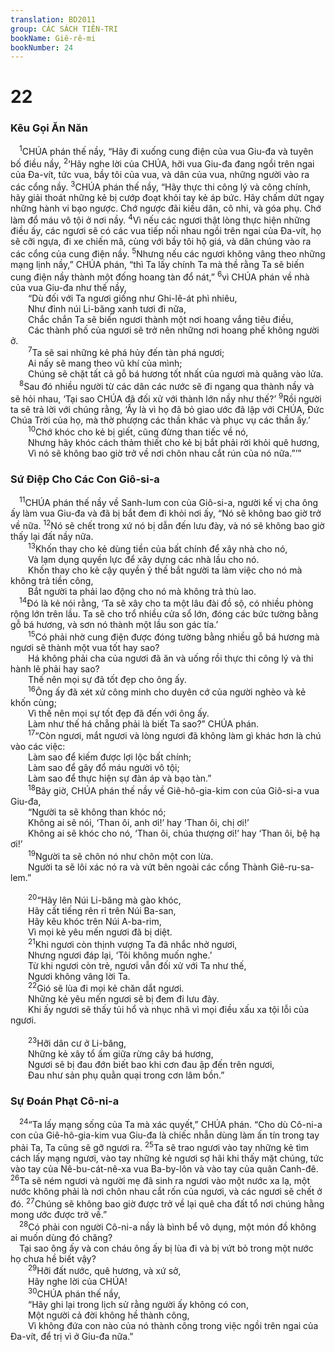 ```yaml
---
translation: BD2011
group: CÁC SÁCH TIÊN-TRI
bookName: Giê-rê-mi 
bookNumber: 24
---
```


<div class="title"><h1>22</h1><h3>Kêu Gọi Ăn Năn</h3></div>
<span class="verse gie_22_1"> <sup>1</sup>CHÚA phán thế nầy, “Hãy đi xuống cung điện của vua Giu-đa và tuyên bố điều nầy, </span>
<span class="verse gie_22_2"><sup>2</sup>‘Hãy nghe lời của CHÚA, hỡi vua Giu-đa đang ngồi trên ngai của Ða-vít, tức vua, bầy tôi của vua, và dân của vua, những người vào ra các cổng nầy. </span>
<span class="verse gie_22_3"><sup>3</sup>CHÚA phán thế nầy, “Hãy thực thi công lý và công chính, hãy giải thoát những kẻ bị cướp đoạt khỏi tay kẻ áp bức. Hãy chấm dứt ngay những hành vi bạo ngược. Chớ ngược đãi kiều dân, cô nhi, và góa phụ. Chớ làm đổ máu vô tội ở nơi nầy. </span>
<span class="verse gie_22_4"><sup>4</sup>Vì nếu các ngươi thật lòng thực hiện những điều ấy, các ngươi sẽ có các vua tiếp nối nhau ngồi trên ngai của Ða-vít, họ sẽ cỡi ngựa, đi xe chiến mã, cùng với bầy tôi hộ giá, và dân chúng vào ra các cổng của cung điện nầy. </span>
<span class="verse gie_22_5"><sup>5</sup>Nhưng nếu các ngươi không vâng theo những mạng lịnh nầy,” CHÚA phán, “thì Ta lấy chính Ta mà thề rằng Ta sẽ biến cung điện nầy thành một đống hoang tàn đổ nát,” </span>
<span class="verse gie_22_6"><sup>6</sup>vì CHÚA phán về nhà của vua Giu-đa như thế nầy,<br/>  “Dù đối với Ta ngươi giống như Ghi-lê-át phì nhiêu,<br/>  Như đỉnh núi Li-băng xanh tươi đi nữa,<br/>  Chắc chắn Ta sẽ biến ngươi thành một nơi hoang vắng tiêu điều,<br/>  Các thành phố của ngươi sẽ trở nên những nơi hoang phế không người ở.<br/></span>
<span class="verse gie_22_7">  <sup>7</sup>Ta sẽ sai những kẻ phá hủy đến tàn phá ngươi;<br/>  Ai nấy sẽ mang theo vũ khí của mình;<br/>  Chúng sẽ chặt tất cả gỗ bá hương tốt nhất của ngươi mà quăng vào lửa.<br/></span>
<span class="verse gie_22_8"> <sup>8</sup>Sau đó nhiều người từ các dân các nước sẽ đi ngang qua thành nầy và sẽ hỏi nhau, ‘Tại sao CHÚA đã đối xử với thành lớn nầy như thế?’ </span>
<span class="verse gie_22_9"><sup>9</sup>Rồi người ta sẽ trả lời với chúng rằng, ‘Ấy là vì họ đã bỏ giao ước đã lập với CHÚA, Ðức Chúa Trời của họ, mà thờ phượng các thần khác và phục vụ các thần ấy.’<br/></span>
<span class="verse gie_22_10">  <sup>10</sup>Chớ khóc cho kẻ bị giết, cũng đừng than tiếc về nó,<br/>  Nhưng hãy khóc cách thảm thiết cho kẻ bị bắt phải rời khỏi quê hương,<br/>  Vì nó sẽ không bao giờ trở về nơi chôn nhau cắt rún của nó nữa.”’”<br/></span>
<div class="title"><h3>Sứ Ðiệp Cho Các Con Giô-si-a</h3></div>
<span class="verse gie_22_11"> <sup>11</sup>CHÚA phán thế nầy về Sanh-lum con của Giô-si-a, người kế vị cha ông ấy làm vua Giu-đa và đã bị bắt đem đi khỏi nơi ấy, “Nó sẽ không bao giờ trở về nữa. </span>
<span class="verse gie_22_12"><sup>12</sup>Nó sẽ chết trong xứ nó bị dẫn đến lưu đày, và nó sẽ không bao giờ thấy lại đất nầy nữa.<br/></span>
<span class="verse gie_22_13">  <sup>13</sup>Khốn thay cho kẻ dùng tiền của bất chính để xây nhà cho nó,<br/>  Và lạm dụng quyền lực để xây dựng các nhà lầu cho nó.<br/>  Khốn thay cho kẻ cậy quyền ỷ thế bắt người ta làm việc cho nó mà không trả tiền công,<br/>  Bắt người ta phải lao động cho nó mà không trả thù lao.<br/></span>
<span class="verse gie_22_14"> <sup>14</sup>Ðó là kẻ nói rằng, ‘Ta sẽ xây cho ta một lâu đài đồ sộ, có nhiều phòng rộng lớn trên lầu. Ta sẽ cho trổ nhiều cửa sổ lớn, đóng các bức tường bằng gỗ bá hương, và sơn nó thành một lầu son gác tía.’<br/></span>
<span class="verse gie_22_15">  <sup>15</sup>Có phải nhờ cung điện được đóng tường bằng nhiều gỗ bá hương mà ngươi sẽ thành một vua tốt hay sao?<br/>  Há không phải cha của ngươi đã ăn và uống rồi thực thi công lý và thi hành lẽ phải hay sao?<br/>  Thế nên mọi sự đã tốt đẹp cho ông ấy.<br/></span>
<span class="verse gie_22_16">  <sup>16</sup>Ông ấy đã xét xử công minh cho duyên cớ của người nghèo và kẻ khốn cùng;<br/>  Vì thế nên mọi sự tốt đẹp đã đến với ông ấy.<br/>  Làm như thế há chẳng phải là biết Ta sao?” CHÚA phán.<br/></span>
<span class="verse gie_22_17">  <sup>17</sup>“Còn ngươi, mắt ngươi và lòng ngươi đã không làm gì khác hơn là chú vào các việc: <br/>  Làm sao để kiếm được lợi lộc bất chính;<br/>  Làm sao để gây đổ máu người vô tội;<br/>  Làm sao để thực hiện sự đàn áp và bạo tàn.” <br/></span>
<span class="verse gie_22_18">  <sup>18</sup>Bây giờ, CHÚA phán thế nầy về Giê-hô-gia-kim con của Giô-si-a vua Giu-đa, <br/>  “Người ta sẽ không than khóc nó;<br/>  Không ai sẽ nói, ‘Than ôi, anh ơi!’ hay ‘Than ôi, chị ơi!’<br/>  Không ai sẽ khóc cho nó, ‘Than ôi, chúa thượng ơi!’ hay ‘Than ôi, bệ hạ ơi!’<br/></span>
<span class="verse gie_22_19">  <sup>19</sup>Người ta sẽ chôn nó như chôn một con lừa.<br/>  Người ta sẽ lôi xác nó ra và vứt bên ngoài các cổng Thành Giê-ru-sa-lem.” <br/><br/></span>
<span class="verse gie_22_20">  <sup>20</sup>“Hãy lên Núi Li-băng mà gào khóc,<br/>  Hãy cất tiếng rên rỉ trên Núi Ba-san,<br/>  Hãy kêu khóc trên Núi A-ba-rim,<br/>  Vì mọi kẻ yêu mến ngươi đã bị diệt.<br/></span>
<span class="verse gie_22_21">  <sup>21</sup>Khi ngươi còn thịnh vượng Ta đã nhắc nhở ngươi,<br/>  Nhưng ngươi đáp lại, ‘Tôi không muốn nghe.’<br/>  Từ khi ngươi còn trẻ, ngươi vẫn đối xử với Ta như thế,<br/>  Ngươi không vâng lời Ta.<br/></span>
<span class="verse gie_22_22">  <sup>22</sup>Gió sẽ lùa đi mọi kẻ chăn dắt ngươi.<br/>  Những kẻ yêu mến ngươi sẽ bị đem đi lưu đày.<br/>  Khi ấy ngươi sẽ thấy tủi hổ và nhục nhã vì mọi điều xấu xa tội lỗi của ngươi.<br/><br/></span>
<span class="verse gie_22_23">  <sup>23</sup>Hỡi dân cư ở Li-băng,<br/>  Những kẻ xây tổ ấm giữa rừng cây bá hương,<br/>  Ngươi sẽ bị đau đớn biết bao khi cơn đau ập đến trên ngươi,<br/>  Ðau như sản phụ quằn quại trong cơn lâm bồn.”<br/></span>
<div class="title"><h3>Sự Ðoán Phạt Cô-ni-a </h3></div>
<span class="verse gie_22_24"> <sup>24</sup>“Ta lấy mạng sống của Ta mà xác quyết,” CHÚA phán. “Cho dù Cô-ni-a con của Giê-hô-gia-kim vua Giu-đa là chiếc nhẫn dùng làm ấn tín trong tay phải Ta, Ta cũng sẽ gỡ ngươi ra. </span>
<span class="verse gie_22_25"><sup>25</sup>Ta sẽ trao ngươi vào tay những kẻ tìm cách lấy mạng ngươi, vào tay những kẻ ngươi sợ hãi khi thấy mặt chúng, tức vào tay của Nê-bu-cát-nê-xa vua Ba-by-lôn và vào tay của quân Canh-đê. </span>
<span class="verse gie_22_26"><sup>26</sup>Ta sẽ ném ngươi và người mẹ đã sinh ra ngươi vào một nước xa lạ, một nước không phải là nơi chôn nhau cắt rốn của ngươi, và các ngươi sẽ chết ở đó. </span>
<span class="verse gie_22_27"><sup>27</sup>Chúng sẽ không bao giờ được trở về lại quê cha đất tổ nơi chúng hằng mong ước được trở về.”<br/></span>
<span class="verse gie_22_28"> <sup>28</sup>Có phải con người Cô-ni-a nầy là bình bể vô dụng, một món đồ không ai muốn dùng đó chăng?<br/> Tại sao ông ấy và con cháu ông ấy bị lùa đi và bị vứt bỏ trong một nước họ chưa hề biết vậy?<br/></span>
<span class="verse gie_22_29">  <sup>29</sup>Hỡi đất nước, quê hương, và xứ sở,<br/>  Hãy nghe lời của CHÚA!<br/></span>
<span class="verse gie_22_30">  <sup>30</sup>CHÚA phán thế nầy, <br/>  “Hãy ghi lại trong lịch sử rằng người ấy không có con,<br/>  Một người cả đời không hề thành công,<br/>  Vì không đứa con nào của nó thành công trong việc ngồi trên ngai của Ða-vít, để trị vì ở Giu-đa nữa.”<br/></span>
